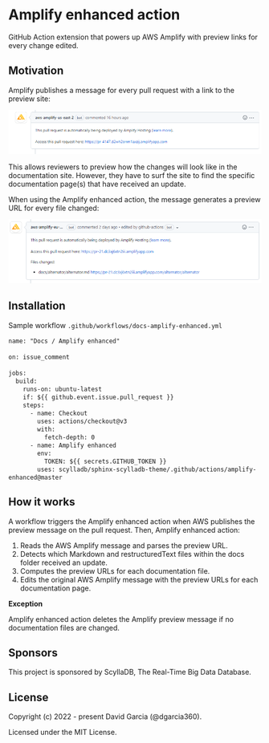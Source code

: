 # Amplify enhanced action

GitHub Action extension that powers up AWS Amplify with preview links for every change edited.

## Motivation

Amplify publishes a message for every pull request with a link to the preview site:

![image](img/amplify-preview.png)

This allows reviewers to preview how the changes will look like in the documentation site. However, they have to surf the site to find the specific documentation page(s) that have received an update.

When using the Amplify enhanced action, the message generates a preview URL for every file changed:

![image](img/amplify-enhanced-preview.png)

## Installation

Sample workflow `.github/workflows/docs-amplify-enhanced.yml`

```
name: "Docs / Amplify enhanced"

on: issue_comment

jobs:
  build:
    runs-on: ubuntu-latest
    if: ${{ github.event.issue.pull_request }}
    steps:
      - name: Checkout
        uses: actions/checkout@v3
        with:
          fetch-depth: 0
      - name: Amplify enhanced
        env:
          TOKEN: ${{ secrets.GITHUB_TOKEN }}
        uses: scylladb/sphinx-scylladb-theme/.github/actions/amplify-enhanced@master
```

## How it works

A workflow triggers the Amplify enhanced action when AWS publishes the preview message on the pull request. Then, Amplify enhanced action:

1. Reads the AWS Amplify message and parses the preview URL.
2. Detects which Markdown and restructuredText files within the docs folder received an update.
3. Computes the preview URLs for each documentation file.
4. Edits the original AWS Amplify message with the preview URLs for each documentation page.

**Exception**

Amplify enhanced action deletes the Amplify preview message if no documentation files are changed.

## Sponsors

This project is sponsored by ScyllaDB, The Real-Time Big Data Database.

## License

Copyright (c) 2022 - present David Garcia (@dgarcia360).

Licensed under the MIT License.
